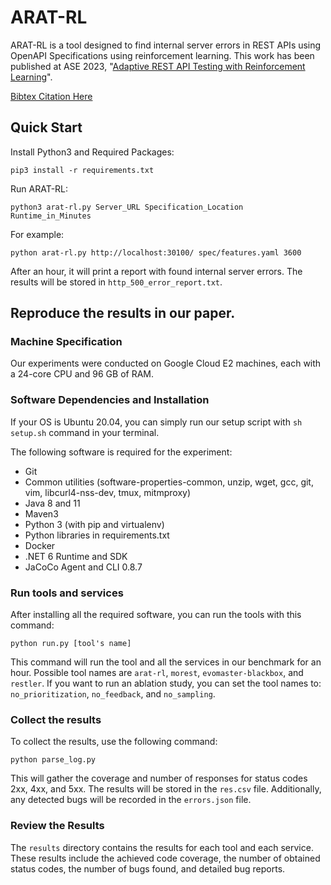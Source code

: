 # ARAT-RL

ARAT-RL is a tool designed to find internal server errors in REST APIs using OpenAPI Specifications using reinforcement learning. 
This work has been published at ASE 2023, "[Adaptive REST API Testing with Reinforcement Learning](https://ieeexplore.ieee.org/document/10298580)".

[Bibtex Citation Here](https://github.com/codingsoo/arat-rl/blob/main/docs/ase2023.bib)

## Quick Start

Install Python3 and Required Packages:

```
pip3 install -r requirements.txt
```

Run ARAT-RL:

```
python3 arat-rl.py Server_URL Specification_Location Runtime_in_Minutes
```

For example:

```
python arat-rl.py http://localhost:30100/ spec/features.yaml 3600
```

After an hour, it will print a report with found internal server errors. The results will be stored in `http_500_error_report.txt`.

## Reproduce the results in our paper.

### Machine Specification

Our experiments were conducted on Google Cloud E2 machines, each with a 24-core CPU and 96 GB of RAM.

### Software Dependencies and Installation

If your OS is Ubuntu 20.04, you can simply run our setup script with `sh setup.sh` command in your terminal.

The following software is required for the experiment:
- Git
- Common utilities (software-properties-common, unzip, wget, gcc, git, vim, libcurl4-nss-dev, tmux, mitmproxy)
- Java 8 and 11
- Maven3
- Python 3 (with pip and virtualenv)
- Python libraries in requirements.txt
- Docker
- .NET 6 Runtime and SDK
- JaCoCo Agent and CLI 0.8.7

### Run tools and services

After installing all the required software, you can run the tools with this command:

```
python run.py [tool's name]
```

This command will run the tool and all the services in our benchmark for an hour. Possible tool names are `arat-rl`, `morest`, `evomaster-blackbox`, and `restler`. If you want to run an ablation study, you can set the tool names to: `no_prioritization`, `no_feedback`, and `no_sampling`.

### Collect the results

To collect the results, use the following command:

```
python parse_log.py
```

This will gather the coverage and number of responses for status codes 2xx, 4xx, and 5xx. The results will be stored in the `res.csv` file. Additionally, any detected bugs will be recorded in the `errors.json` file.

### Review the Results

The `results` directory contains the results for each tool and each service. These results include the achieved code coverage, the number of obtained status codes, the number of bugs found, and detailed bug reports.